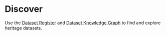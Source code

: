 # Discover

Use the [Dataset Register](../services/dataset-register/index.md)
and [Dataset Knowledge Graph](../services/dataset-knowledge-graph/index.md)
to find and explore heritage datasets.
